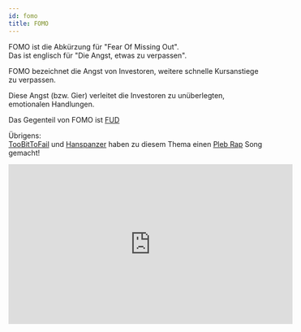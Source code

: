 ```yaml
---
id: fomo
title: FOMO
---
```


FOMO ist die Abkürzung für "Fear Of Missing Out".  
Das ist englisch für "Die Angst, etwas zu verpassen".

FOMO bezeichnet die Angst von Investoren, weitere schnelle Kursanstiege zu verpassen.

Diese Angst (bzw. Gier) verleitet die Investoren zu unüberlegten, emotionalen Handlungen.

Das Gegenteil von FOMO ist [FUD](fud)

Übrigens:  
[TooBitToFail](https://twitter.com/toobittofail) und [Hanspanzer](https://twitter.com/Hanspanzer3) haben zu diesem Thema einen [Pleb Rap](../p/pleb-rap) Song gemacht!

<iframe width="560" height="315" src="https://www.youtube-nocookie.com/embed/6AfHKbpgsi4" title="YouTube video player" frameborder="0" allow="accelerometer; autoplay; clipboard-write; encrypted-media; gyroscope; picture-in-picture" allowfullscreen></iframe>
